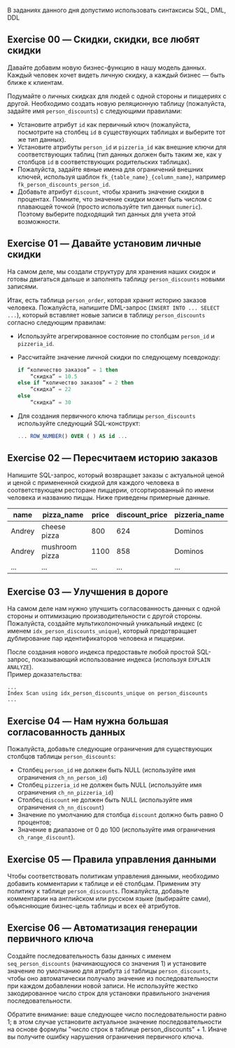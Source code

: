 В заданиях данного дня допустимо использовать синтаксисы SQL, DML, DDL

## Exercise 00 — Скидки, скидки, все любят скидки  
Давайте добавим новую бизнес-функцию в нашу модель данных.  
Каждый человек хочет видеть личную скидку, а каждый бизнес — быть ближе к клиентам.  

Подумайте о личных скидках для людей с одной стороны и пиццериях с другой. Необходимо создать новую реляционную таблицу (пожалуйста, задайте имя `person_discounts`) с следующими правилами:  
- Установите атрибут `id` как первичный ключ (пожалуйста, посмотрите на столбец `id` в существующих таблицах и выберите тот же тип данных).  
- Установите атрибуты `person_id` и `pizzeria_id` как внешние ключи для соответствующих таблиц (тип данных должен быть таким же, как у столбцов `id` в соответствующих родительских таблицах).  
- Пожалуйста, задайте явные имена для ограничений внешних ключей, используя шаблон `fk_{table_name}_{column_name}`, например `fk_person_discounts_person_id`.  
- Добавьте атрибут `discount`, чтобы хранить значение скидки в процентах. Помните, что значение скидки может быть числом с плавающей точкой (просто используйте тип данных `numeric`). Поэтому выберите подходящий тип данных для учета этой возможности.  

## Exercise 01 — Давайте установим личные скидки  
На самом деле, мы создали структуру для хранения наших скидок и готовы двигаться дальше и заполнять таблицу `person_discounts` новыми записями.  

Итак, есть таблица `person_order`, которая хранит историю заказов человека. Пожалуйста, напишите DML-запрос (`INSERT INTO ... SELECT ...`), который вставляет новые записи в таблицу `person_discounts` согласно следующим правилам:  
- Используйте агрегированное состояние по столбцам `person_id` и `pizzeria_id`.  
- Рассчитайте значение личной скидки по следующему псевдокоду:  

    ```sql
    if “количество заказов” = 1 then
        “скидка” = 10.5
    else if “количество заказов” = 2 then
        “скидка” = 22
    else
        “скидка” = 30
    ```  

- Для создания первичного ключа таблицы `person_discounts` используйте следующий SQL-конструкт:  

    ```sql
    ... ROW_NUMBER() OVER ( ) AS id ...
    ```  

## Exercise 02 — Пересчитаем историю заказов  
Напишите SQL-запрос, который возвращает заказы с актуальной ценой и ценой с примененной скидкой для каждого человека в соответствующем ресторане пиццерии, отсортированный по имени человека и названию пиццы. Ниже приведены примерные данные.  

| name | pizza_name | price | discount_price | pizzeria_name |  
| ------ | ------ | ------ | ------ | ------ |  
| Andrey | cheese pizza | 800 | 624 | Dominos |  
| Andrey | mushroom pizza | 1100 | 858 | Dominos |  
| ... | ... | ... | ... | ... |

## Exercise 03 — Улучшения в дороге  
На самом деле нам нужно улучшить согласованность данных с одной стороны и оптимизацию производительности с другой стороны. Пожалуйста, создайте мультиколоночный уникальный индекс (с именем `idx_person_discounts_unique`), который предотвращает дублирование пар идентификаторов человека и пиццерии.  

После создания нового индекса предоставьте любой простой SQL-запрос, показывающий использование индекса (используя `EXPLAIN ANALYZE`).  
Пример доказательства:  

    ...
    Index Scan using idx_person_discounts_unique on person_discounts
    ...

## Exercise 04 — Нам нужна большая согласованность данных  
Пожалуйста, добавьте следующие ограничения для существующих столбцов таблицы `person_discounts`:  
- Столбец `person_id` не должен быть NULL (используйте имя ограничения `ch_nn_person_id`)  
- Столбец `pizzeria_id` не должен быть NULL (используйте имя ограничения `ch_nn_pizzeria_id`)  
- Столбец `discount` не должен быть NULL (используйте имя ограничения `ch_nn_discount`)  
- Значение по умолчанию для столбца `discount` должно быть равно 0 процентов;  
- Значение в диапазоне от 0 до 100 (используйте имя ограничения `ch_range_discount`).  

## Exercise 05 — Правила управления данными  
Чтобы соответствовать политикам управления данными, необходимо добавить комментарии к таблице и её столбцам. Применим эту политику к таблице `person_discounts`. Пожалуйста, добавьте комментарии на английском или русском языке (выбирайте сами), объясняющие бизнес-цель таблицы и всех её атрибутов.  

## Exercise 06 — Автоматизация генерации первичного ключа  
Создайте последовательность базы данных с именем `seq_person_discounts` (начинающуюся со значения 1) и установите значение по умолчанию для атрибута `id` таблицы `person_discounts`, чтобы оно автоматически получало значение из последовательности при каждом добавлении новой записи. Не используйте жестко закодированное число строк для установки правильного значения последовательности.  
  
Обратите внимание: ваше следующее число последовательности равно 1; в этом случае установите актуальное значение последовательности на основе формулы "число строк в таблице person_discounts" + 1. Иначе вы получите ошибку нарушения ограничения первичного ключа.

